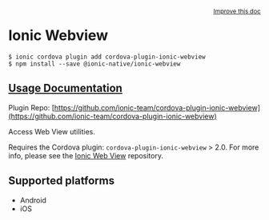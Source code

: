 <a style="float:right;font-size:12px;" href="http://github.com/ionic-team/ionic-native/edit/master/src/@ionic-native/plugins/ionic-webview/index.ts#L1">
  Improve this doc
</a>

# Ionic Webview

```
$ ionic cordova plugin add cordova-plugin-ionic-webview
$ npm install --save @ionic-native/ionic-webview
```

## [Usage Documentation](https://ionicframework.com/docs/native/ionic-webview/)

Plugin Repo: [https://github.com/ionic-team/cordova-plugin-ionic-webview](https://github.com/ionic-team/cordova-plugin-ionic-webview)

Access Web View utilities.

Requires the Cordova plugin: `cordova-plugin-ionic-webview` > 2.0. For more info, please see the [Ionic Web View](https://github.com/ionic-team/cordova-plugin-ionic-webview) repository.

## Supported platforms
- Android
- iOS



